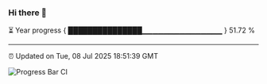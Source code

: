 ### Hi there 👋

⏳ Year progress { ███████████████▁▁▁▁▁▁▁▁▁▁▁▁▁▁▁ } 51.72 %

---

⏰ Updated on Tue, 08 Jul 2025 18:51:39 GMT

![Progress Bar CI](https://github.com/IshwaranRudhara/GIT-ACTION/workflows/Progress%20Bar%20CI/badge.svg)
